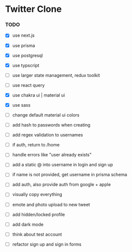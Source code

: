 # Twitter Clone

### TODO

-   [x] use next.js
-   [x] use prisma
-   [x] use postgresql
-   [x] use typscript
-   [ ] use larger state management, redux toolkit
-   [ ] use react query
-   [x] use chakra ui | material ui
-   [x] use sass

-   [ ] change default material ui colors
-   [ ] add hash to passwords when creating
-   [ ] add regex validation to usernames
-   [ ] if auth, return to /home
-   [ ] handle errors like "user already exists"
-   [ ] add a static @ into username in login and sign up
-   [ ] if name is not provided, get username in prisma schema
-   [ ] add auth, also provide auth from google + apple
-   [ ] visually copy everything
-   [ ] emote and photo upload to new tweet
-   [ ] add hidden/locked profile
-   [ ] add dark mode
-   [ ] think about test account
-   [ ] refactor sign up and sign in forms
